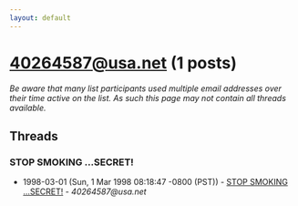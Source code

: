 ```yaml
---
layout: default
---
```


# 40264587@usa.net (1 posts)

_Be aware that many list participants used multiple email addresses over their time active on the list. As such this page may not contain all threads available._

## Threads

### STOP SMOKING ...SECRET!
+ 1998-03-01 (Sun, 1 Mar 1998 08:18:47 -0800 (PST)) - [STOP SMOKING ...SECRET!](/archive/1998/03/5f6acf0fc30f8ed7a233f5c9f1ddbda7a0d88602e21d7d2bcb5efbd021084a9c) - _40264587@usa.net_

